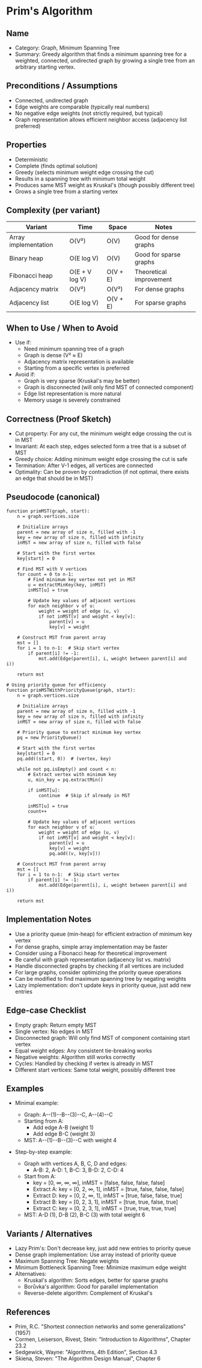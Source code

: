 # Prim's Algorithm

## Name
- Category: Graph, Minimum Spanning Tree
- Summary: Greedy algorithm that finds a minimum spanning tree for a weighted, connected, undirected graph by growing a single tree from an arbitrary starting vertex.

## Preconditions / Assumptions
- Connected, undirected graph
- Edge weights are comparable (typically real numbers)
- No negative edge weights (not strictly required, but typical)
- Graph representation allows efficient neighbor access (adjacency list preferred)

## Properties
- Deterministic
- Complete (finds optimal solution)
- Greedy (selects minimum weight edge crossing the cut)
- Results in a spanning tree with minimum total weight
- Produces same MST weight as Kruskal's (though possibly different tree)
- Grows a single tree from a starting vertex

## Complexity (per variant)
| Variant | Time | Space | Notes |
|---|---|---|---|
| Array implementation | O(V²) | O(V) | Good for dense graphs |
| Binary heap | O(E log V) | O(V) | Good for sparse graphs |
| Fibonacci heap | O(E + V log V) | O(V + E) | Theoretical improvement |
| Adjacency matrix | O(V²) | O(V²) | For dense graphs |
| Adjacency list | O(E log V) | O(V + E) | For sparse graphs |

## When to Use / When to Avoid
- Use if:
  - Need minimum spanning tree of a graph
  - Graph is dense (V² ≈ E)
  - Adjacency matrix representation is available
  - Starting from a specific vertex is preferred
- Avoid if:
  - Graph is very sparse (Kruskal's may be better)
  - Graph is disconnected (will only find MST of connected component)
  - Edge list representation is more natural
  - Memory usage is severely constrained

## Correctness (Proof Sketch)
- Cut property: For any cut, the minimum weight edge crossing the cut is in MST
- Invariant: At each step, edges selected form a tree that is a subset of MST
- Greedy choice: Adding minimum weight edge crossing the cut is safe
- Termination: After V-1 edges, all vertices are connected
- Optimality: Can be proven by contradiction (if not optimal, there exists an edge that should be in MST)

## Pseudocode (canonical)
```pseudo
function primMST(graph, start):
    n = graph.vertices.size
    
    # Initialize arrays
    parent = new array of size n, filled with -1
    key = new array of size n, filled with infinity
    inMST = new array of size n, filled with false
    
    # Start with the first vertex
    key[start] = 0
    
    # Find MST with V vertices
    for count = 0 to n-1:
        # Find minimum key vertex not yet in MST
        u = extractMinKey(key, inMST)
        inMST[u] = true
        
        # Update key values of adjacent vertices
        for each neighbor v of u:
            weight = weight of edge (u, v)
            if not inMST[v] and weight < key[v]:
                parent[v] = u
                key[v] = weight
    
    # Construct MST from parent array
    mst = []
    for i = 1 to n-1:  # Skip start vertex
        if parent[i] != -1:
            mst.add(Edge(parent[i], i, weight between parent[i] and i))
    
    return mst

# Using priority queue for efficiency
function primMSTWithPriorityQueue(graph, start):
    n = graph.vertices.size
    
    # Initialize arrays
    parent = new array of size n, filled with -1
    key = new array of size n, filled with infinity
    inMST = new array of size n, filled with false
    
    # Priority queue to extract minimum key vertex
    pq = new PriorityQueue()
    
    # Start with the first vertex
    key[start] = 0
    pq.add((start, 0))  # (vertex, key)
    
    while not pq.isEmpty() and count < n:
        # Extract vertex with minimum key
        u, min_key = pq.extractMin()
        
        if inMST[u]:
            continue  # Skip if already in MST
        
        inMST[u] = true
        count++
        
        # Update key values of adjacent vertices
        for each neighbor v of u:
            weight = weight of edge (u, v)
            if not inMST[v] and weight < key[v]:
                parent[v] = u
                key[v] = weight
                pq.add((v, key[v]))
    
    # Construct MST from parent array
    mst = []
    for i = 1 to n-1:  # Skip start vertex
        if parent[i] != -1:
            mst.add(Edge(parent[i], i, weight between parent[i] and i))
    
    return mst
```

## Implementation Notes
- Use a priority queue (min-heap) for efficient extraction of minimum key vertex
- For dense graphs, simple array implementation may be faster
- Consider using a Fibonacci heap for theoretical improvement
- Be careful with graph representation (adjacency list vs. matrix)
- Handle disconnected graphs by checking if all vertices are included
- For large graphs, consider optimizing the priority queue operations
- Can be modified to find maximum spanning tree by negating weights
- Lazy implementation: don't update keys in priority queue, just add new entries

## Edge-case Checklist
- Empty graph: Return empty MST
- Single vertex: No edges in MST
- Disconnected graph: Will only find MST of component containing start vertex
- Equal weight edges: Any consistent tie-breaking works
- Negative weights: Algorithm still works correctly
- Cycles: Handled by checking if vertex is already in MST
- Different start vertices: Same total weight, possibly different tree

## Examples
- Minimal example:
  - Graph: A--(1)--B--(3)--C, A--(4)--C
  - Starting from A:
    - Add edge A-B (weight 1)
    - Add edge B-C (weight 3)
  - MST: A--(1)--B--(3)--C with weight 4
  
- Step-by-step example:
  - Graph with vertices A, B, C, D and edges:
    - A-B: 2, A-D: 1, B-C: 3, B-D: 2, C-D: 4
  - Start from A:
    - key = [0, ∞, ∞, ∞], inMST = [false, false, false, false]
    - Extract A: key = [0, 2, ∞, 1], inMST = [true, false, false, false]
    - Extract D: key = [0, 2, ∞, 1], inMST = [true, false, false, true]
    - Extract B: key = [0, 2, 3, 1], inMST = [true, true, false, true]
    - Extract C: key = [0, 2, 3, 1], inMST = [true, true, true, true]
  - MST: A-D (1), D-B (2), B-C (3) with total weight 6

## Variants / Alternatives
- Lazy Prim's: Don't decrease key, just add new entries to priority queue
- Dense graph implementation: Use array instead of priority queue
- Maximum Spanning Tree: Negate weights
- Minimum Bottleneck Spanning Tree: Minimize maximum edge weight
- Alternatives:
  - Kruskal's algorithm: Sorts edges, better for sparse graphs
  - Borůvka's algorithm: Good for parallel implementation
  - Reverse-delete algorithm: Complement of Kruskal's

## References
- Prim, R.C. "Shortest connection networks and some generalizations" (1957)
- Cormen, Leiserson, Rivest, Stein: "Introduction to Algorithms", Chapter 23.2
- Sedgewick, Wayne: "Algorithms, 4th Edition", Section 4.3
- Skiena, Steven: "The Algorithm Design Manual", Chapter 6 